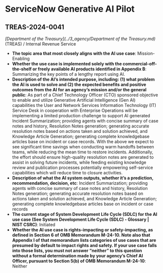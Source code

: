 # ServiceNow Generative AI Pilot
## TREAS-2024-0041
_[Department of the Treasury](../3_agency/Department of the Treasury.md)_ (TREAS) / Internal Revenue Service


+ **The topic area that most closely aligns with the AI use case**: Mission-Enabling
+ **Whether the use case is implemented solely with the commercial-off-the-shelf or freely available AI products identified in Appendix B**: Summarizing the key points of a lengthy report using AI.
+ **Description of the AI’s intended purpose, including: (1) what problem the AI is used to solve and (2) the expected benefits and positive outcomes from the AI for an agency’s mission and/or the general public**: As part of a Chief Technology Officer (CTO) sponsored objective to enable and utilize Generative Artificial Intelligence (Gen AI) capabilities the User and Network Services Information Technology (IT) Service Desk in cooperation with Enterprise Operations will be implementing a limited production challenge to support AI generated Incident Summarization; providing agents with concise summary of case notes and history, Resolution Notes generation; generating accurate resolution notes based on actions taken and solution achieved, and Knowledge Article Generation; generating complete knowledgebase articles base on incident or case records. With the above we expect to see significant time savings when conducting warm handoffs between teams, while reducing the mean time to restore incidents. Additionally, the effort should ensure high-quality resolution notes are generated to assist in solving future incidents, while feeding existing knowledge review and publication processes potentially empowering self-service capabilities which will reduce time to closure activities.
+ **Description of what the AI system outputs, whether it’s a prediction, recommendation, decision, etc**: Incident Summarization; providing agents with concise summary of case notes and history, Resolution Notes generation; generating accurate resolution notes based on actions taken and solution achieved, and Knowledge Article Generation; generating complete knowledgebase articles base on incident or case records
+ **The current stage of System Development Life Cycle (SDLC) for the AI use case (See System Development Life Cycle (SDLC) - Glossary | NIST CSRC)**: Initiated
+ **Whether the AI use case is rights-impacting or safety-impacting, as defined in Section 6 of OMB Memorandum M-24-10. Note also that Appendix I of that memorandum lists categories of use cases that are presumed by default to impact rights and safety. If your use case falls into those lists, you must not answer “neither” to this question without a formal determination made by your agency’s Chief AI Officer, pursuant to Section 5(b) of OMB Memorandum M-24-10**: Neither